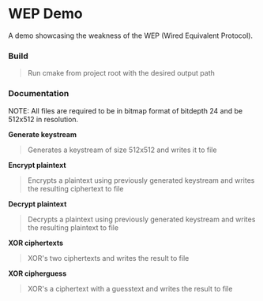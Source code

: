 # WEP Demo
A demo showcasing the weakness of the WEP (Wired Equivalent Protocol).

### Build
>Run cmake from project root with the desired output path
>
### Documentation
NOTE: All files are required to be in bitmap format of bitdepth 24 and be 512x512 in resolution.
>
**Generate keystream**
>Generates a keystream of size 512x512 and writes it to file
>
**Encrypt plaintext**
>Encrypts a plaintext using previously generated keystream and writes the resulting ciphertext to file
>
**Decrypt plaintext**
>Decrypts a plaintext using previously generated keystream and writes the resulting plaintext to file
>
**XOR ciphertexts**
>XOR's two ciphertexts and writes the result to file
>
**XOR cipherguess**
>XOR's a ciphertext with a guesstext and writes the result to file
>